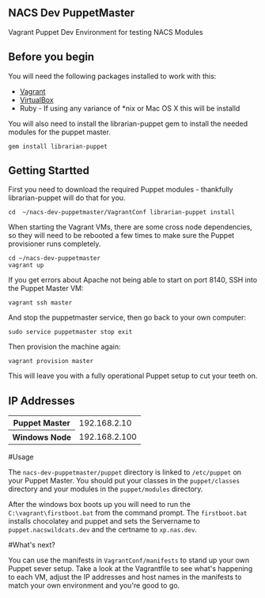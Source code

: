 ## NACS Dev PuppetMaster

Vagrant Puppet Dev Environment for testing NACS Modules


## Before you begin

You will need the following packages installed to work with this:

* [Vagrant](http://vagrantup.com)
* [VirtualBox](http://www.virtualbox.org)
* Ruby - If using any variance of *nix or Mac OS X this will be installd

You will also need to install the librarian-puppet gem to install the needed modules for the puppet master.

``gem install librarian-puppet``


## Getting Startted

First you need to download the required Puppet modules - thankfully librarian-puppet will do that for you. 

``
cd  ~/nacs-dev-puppetmaster/VagrantConf
librarian-puppet install
``

When starting the Vagrant VMs, there are some cross node dependencies, so they will need to be rebooted a few times to make sure the Puppet provisioner runs completely.

```
cd ~/nacs-dev-puppetmaster
vagrant up
```

If you get errors about Apache not being able to start on port 8140, SSH into the Puppet Master VM:

``vagrant ssh master``

And stop the puppetmaster service, then go back to your own computer:

``
sudo service puppetmaster stop
exit
``

Then provision the machine again:

``vagrant provision master``

This will leave you with a fully operational Puppet setup to cut your teeth on.

## IP Addresses

<table>
<tr><th>Puppet Master</th><td>192.168.2.10</td></tr>
<tr><th>Windows Node</th><td>192.168.2.100</td></tr>
</table>

#Usage

The ``nacs-dev-puppetmaster/puppet`` directory is linked to ``/etc/puppet`` on your Puppet Master. You should put your classes in the ``puppet/classes`` directory and your modules in the ``puppet/modules`` directory.

After the windows box boots up you will need to run the ``C:\vagrant\firstboot.bat`` from the command prompt.  The ``firstboot.bat`` installs chocolatey and puppet and sets the Servername to ``puppet.nacswildcats.dev`` and the certname to ``xp.nas.dev``.

#What's next?

You can use the manifests in ``VagrantConf/manifests`` to stand up your own Puppet sever setup. Take a look at the Vagrantfile to see what's happening to each VM, adjust the IP addresses and host names in the manifests to match your own environment and you're good to go.

